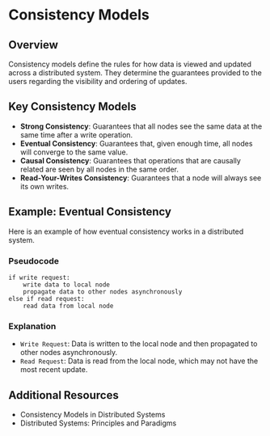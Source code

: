 # Consistency Models

## Overview
Consistency models define the rules for how data is viewed and updated across a distributed system. They determine the guarantees provided to the users regarding the visibility and ordering of updates.

## Key Consistency Models
- **Strong Consistency**: Guarantees that all nodes see the same data at the same time after a write operation.
- **Eventual Consistency**: Guarantees that, given enough time, all nodes will converge to the same value.
- **Causal Consistency**: Guarantees that operations that are causally related are seen by all nodes in the same order.
- **Read-Your-Writes Consistency**: Guarantees that a node will always see its own writes.

## Example: Eventual Consistency
Here is an example of how eventual consistency works in a distributed system.

### Pseudocode
```pseudocode
if write request:
    write data to local node
    propagate data to other nodes asynchronously
else if read request:
    read data from local node
```

### Explanation
- `Write Request`: Data is written to the local node and then propagated to other nodes asynchronously.
- `Read Request`: Data is read from the local node, which may not have the most recent update.


## Additional Resources
- Consistency Models in Distributed Systems
- Distributed Systems: Principles and Paradigms